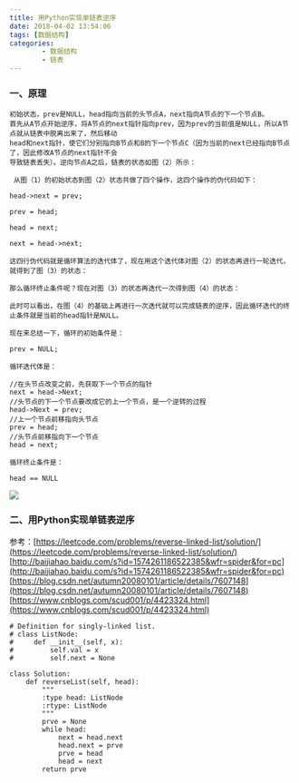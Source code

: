 ```yaml
---
title: 用Python实现单链表逆序
date: 2018-04-02 13:54:06
tags: [数据结构]
categories:
		- 数据结构
		- 链表
---
```

### 一、原理
	初始状态，prev是NULL，head指向当前的头节点A，next指向A节点的下一个节点B。
	首先从A节点开始逆序，将A节点的next指针指向prev，因为prev的当前值是NULL，所以A节点就从链表中脱离出来了，然后移动
	head和next指针，使它们分别指向B节点和B的下一个节点C（因为当前的next已经指向B节点了，因此修改A节点的next指针不会
	导致链表丢失）。逆向节点A之后，链表的状态如图（2）所示：

	 从图（1）的初始状态到图（2）状态共做了四个操作，这四个操作的伪代码如下：

	head->next = prev;
	
	prev = head;
	
	head = next;
	
	next = head->next;

	这四行伪代码就是循环算法的迭代体了，现在用这个迭代体对图（2）的状态再进行一轮迭代，就得到了图（3）的状态：

	那么循环终止条件呢？现在对图（3）的状态再迭代一次得到图（4）的状态：
	
	此时可以看出，在图（4）的基础上再进行一次迭代就可以完成链表的逆序，因此循环迭代的终止条件就是当前的head指针是NULL。

	现在来总结一下，循环的初始条件是：

	prev = NULL;
	
	循环迭代体是：

	//在头节点改变之前，先获取下一个节点的指针
    next = head->Next;
    //头节点的下一个节点要改成它的上一个节点，是一个逆转的过程
    head->Next = prev;
    //上一个节点前移指向头节点
    prev = head;
    //头节点前移指向下一个节点
    head = next;

	循环终止条件是：

	head == NULL

![](http://p2lakvkq0.bkt.clouddn.com/linkedlist.jpg)
### 二、用Python实现单链表逆序
参考：[https://leetcode.com/problems/reverse-linked-list/solution/](https://leetcode.com/problems/reverse-linked-list/solution/)  
	 [http://baijiahao.baidu.com/s?id=1574261186522385&wfr=spider&for=pc](http://baijiahao.baidu.com/s?id=1574261186522385&wfr=spider&for=pc)  
	 [https://blog.csdn.net/autumn20080101/article/details/7607148](https://blog.csdn.net/autumn20080101/article/details/7607148)  
	 [https://www.cnblogs.com/scud001/p/4423324.html](https://www.cnblogs.com/scud001/p/4423324.html)

	# Definition for singly-linked list.
	# class ListNode:
	#     def __init__(self, x):
	#         self.val = x
	#         self.next = None
	
	class Solution:
	    def reverseList(self, head):
	        """
	        :type head: ListNode
	        :rtype: ListNode
	        """
	        prve = None
	        while head:
	            next = head.next
	            head.next = prve
	            prve = head
	            head = next
	        return prve